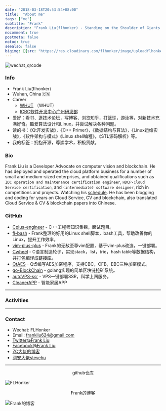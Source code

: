 ```yaml
---
date: "2018-03-18T20:53:54+08:00"
title:  "About me"
tags: ["me"]
subtitle: "Frank"
description: "Frank Liu(flhonker) - Standing on the Shoulder of Giants."
nocomment: true
postmeta: false
notoc: true
seealso: false
bigimg: [{src: "https://res.cloudinary.com/flhonker/image/uploadflhonker-hugo/share_img/post-bg-linux_8.jpg", desc: "Kernel"}]
---
```


![wechat_qrcode](https://res.cloudinary.com/flhonker/image/upload/flhonker-hugo/logo/QRCode_WeChat.png)

### Info

- Frank Liu(flhonker)
- Wuhan, China 🇨🇳
- Career
  - [WHUT](http://www.whut.edu.cn/) （WHUT)
  - [ICBC软件开发中心广州研发部](http://www.icbc.com.cn/)
- 爱好：看书、逛技术论坛，写博客、浏览知乎，打篮球，游泳等，对新技术充满好奇。酷爱算法设计和Linux，并尝试解决各种问题。 
- 读的书：《Qt开发实战》，《C++ Primer》，《数据结构与算法》，《Linux运维实战》，《软件架构与模式》《Linux shell编程》，《STL源码解析》等。 
- 我的标签：拥抱开源，尊崇学术，积极贡献。 
  

### Bio

Frank Liu is a Developer Advocate on computer vision and blockchain. He has deployed and operated the cloud platform business for a number of small and medium-sized enterprises, and obtained qualifications such as `IDC operation and maintenance certification engineer`, `HDCP-Cloud Service certification`, and `(intermediate) software designer`, rich in competitions and projects. Watching his [schedule](https://flhonker.github.io/about/#activities). He has been blogging and coding for years on Cloud Service, CV and blockchain, also translated Cloud Service & CV & blockchain papers into Chinese.

### GitHub

- [Cplus-engineer](https://github.com/FLHonker/Cplus-engineer) - C++工程师知识集锦，面试题目。
- [fl-bash](https://github.com/FLHonker/fl-bash) -  Frank整理的好用的Linux shell脚本，bash工具，帮助改善你的Linux，提升工作效率。
- [vim-plus-plus](https://github.com/FLHonker/vim-plus-plus) - Frank的无敌至尊vim配置，基于vim-plus改造，一键部署。
- [Cwheel](https://github.com/FLHonker/Cwheel) - C语言制造轮子，实现stack，list，trie，hash table等数据结构，并打包编译成链接库。
- [QtAES](https://github.com/FLHonker/QtAES) - Qt5编写AES加密程序，支持CBC，CFB，EBC三种加密模式。
- [go-BlockChain](https://github.com/FLHonker/go-BlockChain) - golang实现的简单区块链挖矿系统。
- [autoVPS-ssr](https://github.com/FLHonker/autoVPS-ssr) - VPS一键部署SSR，科学上网服务。
- [CleanerAPP](https://github.com/FLHonker/CleanerAPP) - 智能家居APP

---

### Activities

---

### Contact

- Wechat: FLHonker
- Email: frankliu624@gmail.com
- [Twitter@Frank Liu](https://twitter.com/FrankLi17399372)
- [Facebook@Frank Liu](https://facebook.com/FLHonker)
- [ZC大佬的博客](https://lucuspring.github.io)
- [网安大佬stevehu](https://stevehu.cn/)

---

<center>github仓库</center>

![FLHonker](https://res.cloudinary.com/flhonker/image/upload/flhonker-hugo/logo/QRCode_github.png) 

<center>Frank的博客</center>

![Frank的博客](https://res.cloudinary.com/flhonker/image/upload/flhonker-hugo/logo/QRCode_blog.png)